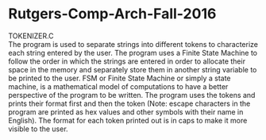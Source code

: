 # Rutgers-Comp-Arch-Fall-2016
TOKENIZER.C <br/>
The program is used to separate strings into different tokens to characterize each string entered by the user. The program uses a Finite State Machine to follow the order in which the strings are entered in order to allocate their space in the memory and separately store them in another string variable to be printed to the user. FSM or Finite State Machine or simply a state machine, is a mathematical model of computations to have a better perspective of the program to be written. The program uses the tokens and prints their format first and then the token (Note: escape characters in the program are printed as hex values and other symbols with their name in English). The format for each token printed out is in caps to make it more visible to the user.

